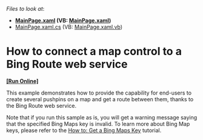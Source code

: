 <!-- default file list -->
*Files to look at*:

* **[MainPage.xaml](./CS/RouteProvider/MainPage.xaml) (VB: [MainPage.xaml](./VB/RouteProvider/MainPage.xaml))**
* [MainPage.xaml.cs](./CS/RouteProvider/MainPage.xaml.cs) (VB: [MainPage.xaml.vb](./VB/RouteProvider/MainPage.xaml.vb))
<!-- default file list end -->
# How to connect a map control to a Bing Route web service
<!-- run online -->
**[[Run Online]](https://codecentral.devexpress.com/e4200)**
<!-- run online end -->


<p>This example demonstrates how to provide the capability for end-users to create several pushpins on a map and get a route between them, thanks to the Bing Route web service.</p><p>Note that if you run this sample as is, you will get a warning message saying that the specified Bing Maps key is invalid. To learn more about Bing Map keys, please refer to the  <a href="http://help.devexpress.com/#Silverlight/CustomDocument5975"><u>How to: Get a Bing Maps Key</u></a>  tutorial.</p><br />


<br/>


